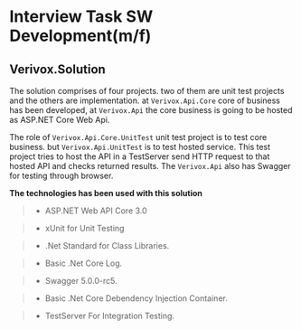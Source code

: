 # Interview Task SW Development(m/f)
## Verivox.Solution

The solution comprises of four projects. two of them are unit test projects and the others are implementation.
at `Verivox.Api.Core` core of business has been developed, at `Verivox.Api` the core business is going to
be hosted as ASP.NET Core Web Api.

The role of `Verivox.Api.Core.UnitTest` unit test project is to test core business. but `Verivox.Api.UnitTest` 
is to test hosted service. This test project tries to host the API in a TestServer send HTTP request to that hosted 
API and checks returned results. The `Verivox.Api` also has Swagger for testing through browser.

**The technologies has been used with this solution**
> - ASP.NET Web API Core 3.0

> - xUnit for Unit Testing

> - .Net Standard for Class Libraries.

> - Basic .Net Core Log.

> - Swagger 5.0.0-rc5.

> - Basic .Net Core Debendency Injection Container.

> - TestServer For Integration Testing.

